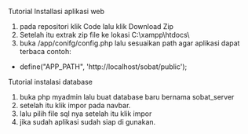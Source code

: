 Tutorial Installasi aplikasi web
1. pada repositori klik Code lalu klik Download Zip
2. Setelah itu extrak zip file ke lokasi C:\xampp\htdocs\
3. buka /app/conifg/config.php lalu sesuaikan path agar aplikasi dapat terbaca contoh: 
- define("APP_PATH", 'http://localhost/sobat/public');

Tutorial instalasi database
1. buka php myadmin lalu buat database baru bernama sobat_server
2. setelah itu klik impor pada navbar.
3. lalu pilih file sql nya setelah itu klik impor
4. jika sudah aplikasi sudah siap di gunakan.
